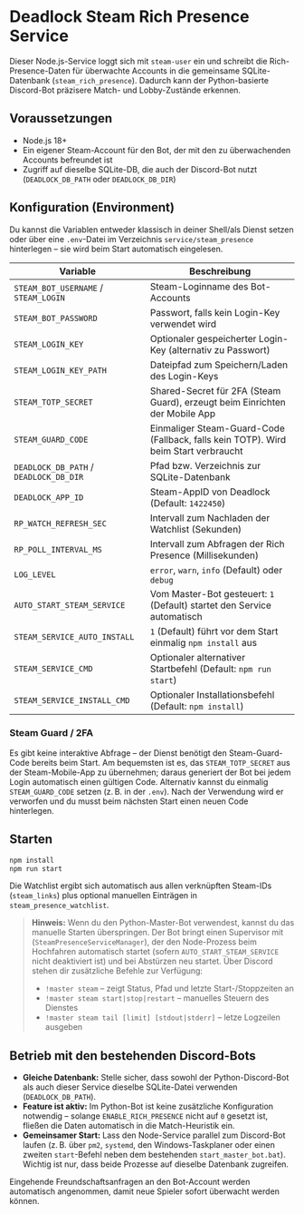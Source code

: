 # Deadlock Steam Rich Presence Service

Dieser Node.js-Service loggt sich mit `steam-user` ein und schreibt die Rich-Presence-Daten
für überwachte Accounts in die gemeinsame SQLite-Datenbank (`steam_rich_presence`).
Dadurch kann der Python-basierte Discord-Bot präzisere Match- und Lobby-Zustände erkennen.

## Voraussetzungen

- Node.js 18+
- Ein eigener Steam-Account für den Bot, der mit den zu überwachenden Accounts befreundet ist
- Zugriff auf dieselbe SQLite-DB, die auch der Discord-Bot nutzt (`DEADLOCK_DB_PATH` oder `DEADLOCK_DB_DIR`)

## Konfiguration (Environment)

Du kannst die Variablen entweder klassisch in deiner Shell/als Dienst setzen oder über
eine `.env`-Datei im Verzeichnis `service/steam_presence` hinterlegen – sie wird beim
Start automatisch eingelesen.

| Variable | Beschreibung |
| --- | --- |
| `STEAM_BOT_USERNAME` / `STEAM_LOGIN` | Steam-Loginname des Bot-Accounts |
| `STEAM_BOT_PASSWORD` | Passwort, falls kein Login-Key verwendet wird |
| `STEAM_LOGIN_KEY` | Optionaler gespeicherter Login-Key (alternativ zu Passwort) |
| `STEAM_LOGIN_KEY_PATH` | Dateipfad zum Speichern/Laden des Login-Keys |
| `STEAM_TOTP_SECRET` | Shared-Secret für 2FA (Steam Guard), erzeugt beim Einrichten der Mobile App |
| `STEAM_GUARD_CODE` | Einmaliger Steam-Guard-Code (Fallback, falls kein TOTP). Wird beim Start verbraucht |
| `DEADLOCK_DB_PATH` / `DEADLOCK_DB_DIR` | Pfad bzw. Verzeichnis zur SQLite-Datenbank |
| `DEADLOCK_APP_ID` | Steam-AppID von Deadlock (Default: `1422450`) |
| `RP_WATCH_REFRESH_SEC` | Intervall zum Nachladen der Watchlist (Sekunden) |
| `RP_POLL_INTERVAL_MS` | Intervall zum Abfragen der Rich Presence (Millisekunden) |
| `LOG_LEVEL` | `error`, `warn`, `info` (Default) oder `debug` |
| `AUTO_START_STEAM_SERVICE` | Vom Master-Bot gesteuert: `1` (Default) startet den Service automatisch |
| `STEAM_SERVICE_AUTO_INSTALL` | `1` (Default) führt vor dem Start einmalig `npm install` aus |
| `STEAM_SERVICE_CMD` | Optionaler alternativer Startbefehl (Default: `npm run start`) |
| `STEAM_SERVICE_INSTALL_CMD` | Optionaler Installationsbefehl (Default: `npm install`) |

### Steam Guard / 2FA

Es gibt keine interaktive Abfrage – der Dienst benötigt den Steam-Guard-Code bereits beim
Start. Am bequemsten ist es, das `STEAM_TOTP_SECRET` aus der Steam-Mobile-App zu
übernehmen; daraus generiert der Bot bei jedem Login automatisch einen gültigen Code.
Alternativ kannst du einmalig `STEAM_GUARD_CODE` setzen (z. B. in der `.env`). Nach der
Verwendung wird er verworfen und du musst beim nächsten Start einen neuen Code hinterlegen.

## Starten

```bash
npm install
npm run start
```

Die Watchlist ergibt sich automatisch aus allen verknüpften Steam-IDs (`steam_links`) plus
optional manuellen Einträgen in `steam_presence_watchlist`.

> **Hinweis:** Wenn du den Python-Master-Bot verwendest, kannst du das manuelle Starten
> überspringen. Der Bot bringt einen Supervisor mit (`SteamPresenceServiceManager`), der den
> Node-Prozess beim Hochfahren automatisch startet (sofern `AUTO_START_STEAM_SERVICE` nicht
> deaktiviert ist) und bei Abstürzen neu startet. Über Discord stehen dir zusätzliche
> Befehle zur Verfügung:
>
> - `!master steam` – zeigt Status, Pfad und letzte Start-/Stoppzeiten an
> - `!master steam start|stop|restart` – manuelles Steuern des Dienstes
> - `!master steam tail [limit] [stdout|stderr]` – letze Logzeilen ausgeben

## Betrieb mit den bestehenden Discord-Bots

- **Gleiche Datenbank:** Stelle sicher, dass sowohl der Python-Discord-Bot als auch dieser
  Service dieselbe SQLite-Datei verwenden (`DEADLOCK_DB_PATH`).
- **Feature ist aktiv:** Im Python-Bot ist keine zusätzliche Konfiguration notwendig –
  solange `ENABLE_RICH_PRESENCE` nicht auf `0` gesetzt ist, fließen die Daten automatisch
  in die Match-Heuristik ein.
- **Gemeinsamer Start:** Lass den Node-Service parallel zum Discord-Bot laufen (z. B. über
  `pm2`, `systemd`, den Windows-Taskplaner oder einen zweiten `start`-Befehl neben dem
  bestehenden `start_master_bot.bat`). Wichtig ist nur, dass beide Prozesse auf dieselbe
  Datenbank zugreifen.

Eingehende Freundschaftsanfragen an den Bot-Account werden automatisch angenommen, damit
neue Spieler sofort überwacht werden können.
